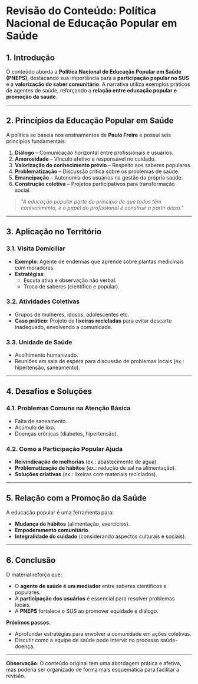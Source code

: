 # **Revisão do Conteúdo: Política Nacional de Educação Popular em Saúde**  

## **1. Introdução**  
O conteúdo aborda a **Política Nacional de Educação Popular em Saúde (PNEPS)**, destacando sua importância para a **participação popular no SUS** e a **valorização do saber comunitário**. A narrativa utiliza exemplos práticos de agentes de saúde, reforçando a **relação entre educação popular e promoção da saúde**.  

---  

## **2. Princípios da Educação Popular em Saúde**  
A política se baseia nos ensinamentos de **Paulo Freire** e possui seis princípios fundamentais:  

1. **Diálogo** – Comunicação horizontal entre profissionais e usuários.  
2. **Amorosidade** – Vínculo afetivo e responsável no cuidado.  
3. **Valorização do conhecimento prévio** – Respeito aos saberes populares.  
4. **Problematização** – Discussão crítica sobre os problemas de saúde.  
5. **Emancipação** – Autonomia dos usuários na gestão da própria saúde.  
6. **Construção coletiva** – Projetos participativos para transformação social.  

> *"A educação popular parte do princípio de que todos têm conhecimento, e o papel do profissional é construir a partir disso."*  

---  

## **3. Aplicação no Território**  
### **3.1. Visita Domiciliar**  
- **Exemplo**: Agente de endemias que aprende sobre plantas medicinais com moradores.  
- **Estratégias**:  
  - Escuta ativa e observação não verbal.  
  - Troca de saberes (científico e popular).  

### **3.2. Atividades Coletivas**  
- Grupos de mulheres, idosos, adolescentes etc.  
- **Caso prático**: Projeto de **lixeiras recicladas** para evitar descarte inadequado, envolvendo a comunidade.  

### **3.3. Unidade de Saúde**  
- Acolhimento humanizado.  
- Reuniões em sala de espera para discussão de problemas locais (ex.: hipertensão, saneamento).  

---  

## **4. Desafios e Soluções**  
### **4.1. Problemas Comuns na Atenção Básica**  
- Falta de saneamento.  
- Acúmulo de lixo.  
- Doenças crônicas (diabetes, hipertensão).  

### **4.2. Como a Participação Popular Ajuda**  
- **Reivindicação de melhorias** (ex.: abastecimento de água).  
- **Problematização de hábitos** (ex.: redução de sal na alimentação).  
- **Soluções criativas** (ex.: lixeiras com materiais reciclados).  

---  

## **5. Relação com a Promoção da Saúde**  
A educação popular é uma ferramenta para:  
- **Mudança de hábitos** (alimentação, exercícios).  
- **Empoderamento comunitário**.  
- **Integralidade do cuidado** (considerando aspectos culturais e sociais).  

---  

## **6. Conclusão**  
O material reforça que:  
- O **agente de saúde é um mediador** entre saberes científicos e populares.  
- A **participação dos usuários** é essencial para resolver problemas locais.  
- A **PNEPS** fortalece o SUS ao promover equidade e diálogo.  

**Próximos passos**:  
- Aprofundar estratégias para envolver a comunidade em ações coletivas.  
- Discutir como a equipe de saúde pode intervir no processo saúde-doença.  

---  
**Observação**: O conteúdo original tem uma abordagem prática e afetiva, mas poderia ser organizado de forma mais esquemática para facilitar a revisão.
